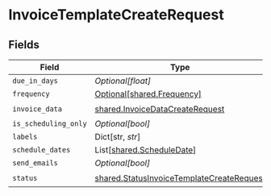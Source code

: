 # InvoiceTemplateCreateRequest


## Fields

| Field                                                                                                  | Type                                                                                                   | Required                                                                                               | Description                                                                                            |
| ------------------------------------------------------------------------------------------------------ | ------------------------------------------------------------------------------------------------------ | ------------------------------------------------------------------------------------------------------ | ------------------------------------------------------------------------------------------------------ |
| `due_in_days`                                                                                          | *Optional[float]*                                                                                      | :heavy_minus_sign:                                                                                     | N/A                                                                                                    |
| `frequency`                                                                                            | [Optional[shared.Frequency]](../../models/shared/frequency.md)                                         | :heavy_minus_sign:                                                                                     | N/A                                                                                                    |
| `invoice_data`                                                                                         | [shared.InvoiceDataCreateRequest](../../models/shared/invoicedatacreaterequest.md)                     | :heavy_check_mark:                                                                                     | N/A                                                                                                    |
| `is_scheduling_only`                                                                                   | *Optional[bool]*                                                                                       | :heavy_minus_sign:                                                                                     | N/A                                                                                                    |
| `labels`                                                                                               | Dict[str, *str*]                                                                                       | :heavy_minus_sign:                                                                                     | N/A                                                                                                    |
| `schedule_dates`                                                                                       | List[[shared.ScheduleDate](../../models/shared/scheduledate.md)]                                       | :heavy_minus_sign:                                                                                     | N/A                                                                                                    |
| `send_emails`                                                                                          | *Optional[bool]*                                                                                       | :heavy_minus_sign:                                                                                     | N/A                                                                                                    |
| `status`                                                                                               | [shared.StatusInvoiceTemplateCreateRequest](../../models/shared/statusinvoicetemplatecreaterequest.md) | :heavy_check_mark:                                                                                     | N/A                                                                                                    |
